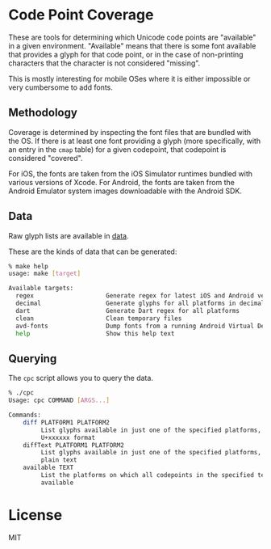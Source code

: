 # Code Point Coverage

These are tools for determining which Unicode code points are "available" in a
given environment. "Available" means that there is some font available that
provides a glyph for that code point, or in the case of non-printing characters
that the character is not considered "missing".

This is mostly interesting for mobile OSes where it is either impossible or very
cumbersome to add fonts.

## Methodology

Coverage is determined by inspecting the font files that are bundled with the
OS. If there is at least one font providing a glyph (more specifically, with an
entry in the `cmap` table) for a given codepoint, that codepoint is considered
"covered".

For iOS, the fonts are taken from the iOS Simulator runtimes bundled with
various versions of Xcode. For Android, the fonts are taken from the Android
Emulator system images downloadable with the Android SDK.

## Data

Raw glyph lists are available in [data](data).

These are the kinds of data that can be generated:

```sh
% make help
usage: make [target]

Available targets:
  regex                    Generate regex for latest iOS and Android versions
  decimal                  Generate glyphs for all platforms in decimal format
  dart                     Generate Dart regex for all platforms
  clean                    Clean temporary files
  avd-fonts                Dump fonts from a running Android Virtual Device
  help                     Show this help text
```

## Querying

The `cpc` script allows you to query the data.

```sh
% ./cpc
Usage: cpc COMMAND [ARGS...]

Commands:
    diff PLATFORM1 PLATFORM2
         List glyphs available in just one of the specified platforms, in
         U+xxxxxx format
    diffText PLATFORM1 PLATFORM2
         List glyphs available in just one of the specified platforms, as
         plain text
    available TEXT
         List the platforms on which all codepoints in the specified text are
         available
```

# License

MIT
